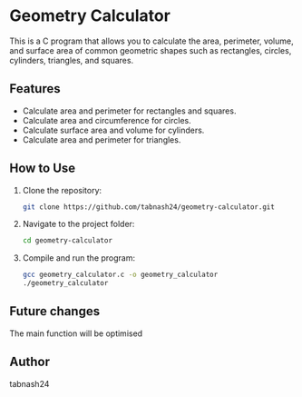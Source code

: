 # Geometry Calculator

This is a C program that allows you to calculate the area, perimeter, volume, and surface area of common geometric shapes such as rectangles, circles, cylinders, triangles, and squares.

## Features

- Calculate area and perimeter for rectangles and squares.
- Calculate area and circumference for circles.
- Calculate surface area and volume for cylinders.
- Calculate area and perimeter for triangles.

## How to Use

1. Clone the repository:
    ```bash
    git clone https://github.com/tabnash24/geometry-calculator.git
    ```

2. Navigate to the project folder:
    ```bash
    cd geometry-calculator
    ```

3. Compile and run the program:
    ```bash
    gcc geometry_calculator.c -o geometry_calculator
    ./geometry_calculator
    ```

## Future changes

The main function will be optimised

## Author

tabnash24
